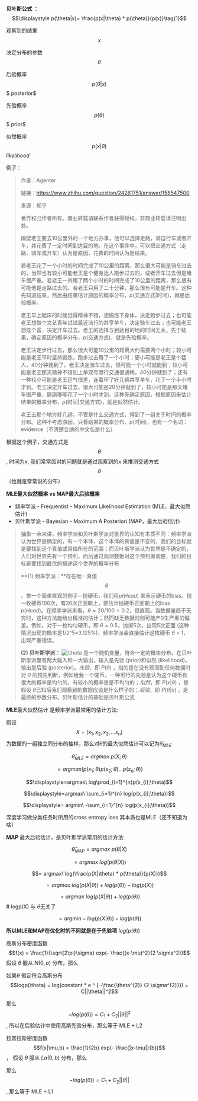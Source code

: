 **贝叶斯公式** ：$$\displaystyle p(\theta|x)= \frac{p(x|\theta) * p(\theta)}{p(x)}\tag{1}$$

观察到的结果 $$x$$

决定分布的参数 $$\theta$$

后验概率 $$p(\theta|x)$$   $ posterior$

先验概率 $$p(\theta)$$      $ prior$

似然概率 $$p(x|\theta)$$   $likelihood$

例子：

> 作者：Agenter
>
> 链接：https://www.zhihu.com/question/24261751/answer/158547500
>
> 来源：知乎
>
> 著作权归作者所有。商业转载请联系作者获得授权，非商业转载请注明出处。
>
> 隔壁老王要去10公里外的一个地方办事，他可以选择走路，骑自行车或者开车，并花费了一定时间到达目的地。在这个事件中，可以把交通方式（走路、骑车或开车）认为是原因，花费的时间认为是结果。
>
> 若老王花了一个小时的时间完成了10公里的距离，那么很大可能是骑车过去的，当然也有较小可能老王是个健身达人跑步过去的，或者开车过去但是堵车很严重。若老王一共用了两个小时的时间完成了10公里的距离，那么很有可能他是走路过去的。若老王只用了二十分钟，那么很有可能是开车。这种先知道结果，然后由结果估计原因的概率分布，*p*(交通方式|时间)，就是后验概率。
>
> 老王早上起床的时候觉得精神不错，想锻炼下身体，决定跑步过去；也可能老王想做个文艺青年试试最近流行的共享单车，决定骑车过去；也可能老王想炫个富，决定开车过去。老王的选择与到达目的地的时间无关。先于结果，确定原因的概率分布，*p*(交通方式)，就是先验概率。
>
> 老王决定步行过去，那么很大可能10公里的距离大约需要两个小时；较小可能是老王平时坚持锻炼，跑步过去用了一个小时；更小可能是老王是个猛人，40分钟就到了。老王决定骑车过去，很可能一个小时就能到；较小可能是老王那天精神不错加上单双号限行交通很通畅，40分钟就到了；还有一种较小可能是老王运气很差，连着坏了好几辆共享单车，花了一个半小时才到。老王决定开车过去，很大可能是20分钟就到了，较小可能是那天堵车很严重，磨磨唧唧花了一个小时才到。这种先确定原因，根据原因来估计结果的概率分布，*p*(时间|交通方式)，就是似然估计。
>
> 老王去那个地方好几趟，不管是什么交通方式，得到了一组关于时间的概率分布。这种不考虑原因，只看结果的概率分布，*p*(时间)，也有一个名词：evidence（不清楚合适的中文名是什么）

根据这个例子，交通方式是$$\theta$$, 时间为$x$,  我们常常面对的问题就是通过观察到的$x$ 来推测交通方式$$\theta$$（也就是常常说的分布）



**MLE最大似然概率 vs MAP最大后验概率** 

- 频率学派 - Frequentist - Maximum Likelihood Estimation (MLE，最大似然估计)
- 贝叶斯学派 - Bayesian - Maximum A Posteriori (MAP，最大后验估计)

> 抽象一点来讲，频率学派和贝叶斯学派对世界的认知有本质不同：频率学派认为世界是确定的，有一个本体，这个本体的真值是不变的，我们的目标就是要找到这个真值或真值所在的范围；而贝叶斯学派认为世界是不确定的，人们对世界先有一个预判，而后通过观测数据对这个预判做调整，我们的目标是要找到最优的描述这个世界的概率分布
>
> **(1) 频率学派：**存在唯一真值 $$\theta$$  。举一个简单直观的例子--抛硬币，我们用$p(Head)$ 来表示硬币的bias。抛一枚硬币100次，有20次正面朝上，要估计抛硬币正面朝上的bias $p(Head)$。在频率学派来看，$\theta = 20/100 =0.2$，很直观。当数据量趋于无穷时，这种方法能给出精准的估计；然而缺乏数据时则可能产0生严重的偏差。例如，对于一枚均匀硬币，即 $\theta=0.5$，抛掷5次，出现5次正面 (这种情况出现的概率是1/2^5=3.125%)，频率学派会直接估计这枚硬币 $\theta$ = 1，出现严重错误。
>
> **(2) 贝叶斯学派：** ![\theta](https://www.zhihu.com/equation?tex=%5Ctheta) 是一个随机变量，符合一定的概率分布。在贝叶斯学派里有两大输入和一大输出，输入是先验 (prior)和似然 (likelihood)，输出是后验 (posterior)。*先验*，即 $P(\theta)$ ，指的是在没有观测到任何数据时对 $\theta$ 的预先判断，例如给我一个硬币，一种可行的先验是认为这个硬币有很大的概率是均匀的，有较小的概率是是不均匀的；*似然*，即 $P(x|\theta)$ ，是假设 $\theta$已知后我们观察到的数据应该是什么样子的；*后验*，即 $P(\theta|x)$ ，是最终的参数分布。贝叶斯估计的基础是贝叶斯公式

**MLE**最大似然估计 是频率学派最常用的估计方法:

假设$$X= (x_{1}, x_{2}, x_{3},... x_{n})$$ 为数据的一组独立同分布的抽样，那么对$\theta$的最大似然估计可以记为$\hat{\theta}_{MLE}$

$$\hat{\theta}_{MLE} = argmax\ p(X;\theta)$$

$$= argmax(p(x_{1};\theta)p(x_{2};\theta)...p(x_{n};\theta))$$

$$\displaystyle=argmax\ log\prod_{i=1}^{n}p(x_{i};\theta)$$

$$\displaystyle=argmax\ \sum_{i=1}^{n} log(p(x_{i};\theta))$$

$$\displaystyle= argmin\ -\sum_{i=1}^{n} log(p(x_{i};\theta))$$

深度学习做分类任务时所用的cross entropy loss 其本质也是MLE（还不知道为啥）



**MAP** 最大后验估计，是贝叶斯学派常用的估计方法:

$$ \hat{\theta}_{MAP} = argmax\ p(\theta|X) $$

$$= argmax\ log(p(\theta|X))$$

$$= argmax\ log(\frac{p(X|\theta) * p(\theta)}{p(X)})$$

$$ = argmax\ log(p(X|\theta)) + log(p(\theta)) - log(p(X))$$

$$= argmax\ log(p(X|\theta)) + log(p(\theta))$$                                  # logp(X) 与 $\theta$无关了

$$= argmin - log(p(X|\theta)) - log(p(\theta))$$

**所以MLE和MAP在优化时的不同就是在于先验项** $log(p(\theta))$

高斯分布密度函数 $$f(x) = \frac{1}{\sqrt{2\pi}\sigma} exp(- \frac{(x-\mu)^2}{2 \sigma^2})$$   假设 $\theta$ 服从 $N(0, \sigma)$ 分布，那么

如果$\theta$ 假定符合高斯分布 $$logp(\theta) = log(constant * e ^ { -\frac{\theta^{2}} {2 \sigma^{2}}}) =   C||\theta||^2$$ 

那么 $$ -log(p(\theta)) = C_1+  C_2||\theta||^2$$  , 所以在后验估计中使用高斯先验分布，那么等于 MLE + L2

拉普拉斯密度函数   $$f(x|\mu,b) = \frac{1}{2b} exp(- \frac{|x-\mu|}{b})$$， 假设 $\theta$ 服从 $La(0, b)$ 分布，那么

那么 $$ -log(p(\theta)) = C_1+  C_2||\theta||$$ , 那么等于 MLE + L1

